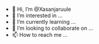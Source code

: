 - 👋 Hi, I’m @Xasanjaruule
- 👀 I’m interested in ...
- 🌱 I’m currently learning ...
- 💞️ I’m looking to collaborate on ...
- 📫 How to reach me ...

<!---
Xasanjaruule/Xasanjaruule is a ✨ special ✨ repository because its `README.md` (this file) appears on your GitHub profile.
You can click the Preview link to take a look at your changes.
--->
